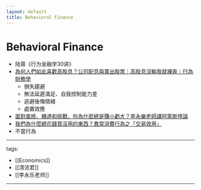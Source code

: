 ```yaml
---
layout: default
title: Behavioral Finance
---
```


# Behavioral Finance

* 陆蓉《行为金融学30讲》
* [為何人們如此喜歡高股息？公司配息與賣出股票｜高股息沒輸我就裸奔｜行為財務學](https://www.youtube.com/watch?v=bepmtFiN1Rg)
  * 損失趨避
  * 無法延遲滿足、自我控制能力差
  * 逃避後悔情緒
  * 處置效應 
* [面對風險、機遇和挑戰，你為什麽總是賺小虧大？李永樂老師講阿萊斯悖論](https://www.youtube.com/watch?v=8Tz1WAp4vRE)
* [我們為什麼總花錢買沒用的東西？異常消費行為之「交易效用」](https://www.youtube.com/watch?v=bWL5NAtf_YA)
* 不當行為

---
tags:
  - [[Economics]]
  - [[清流君]]
  - [[李永乐老师]]
  
---